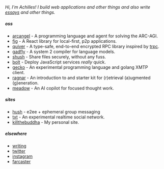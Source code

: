 _Hi, I'm Achilles! I build web applications and other things and also write [essays](https://ktb.pub) and other things._

##### oss

- [arcangel](https://github.com/killthebuddh4/arcangel) - A programming language and agent for solving the ARC-AGI.
- [fig](https://github.com/killthebuddh4/fig) - A React library for local-first, p2p applications.
- [quiver](https://github.com/killthebuddh4/quiver) - A type-safe, end-to-end encrypted RPC library inspired by [trpc](https://trpc.io).
- [gadfly](https://github.com/killthebuddh4/gadfly) - A system 2 compiler for language models.
- [shush](https://github.com/killthebuddh4/shush) - Share files securely, without any fuss.
- [bolt](https://github.com/killthebuddh4/bolt) - Deploy JavaScript services _really_ quick.
- [gecko](https://github.com/killthebuddh4/gecko) - An experimental programming language and golang XMTP client.
- [ragnar](https://github.com/killthebuddh4/ragnar) - An introduction to and starter kit for (r)etrieval (a)ugmented (g)eneration.
- [meadow](https://github.com/meadow-sh/meadow) - An AI copilot for focused thought work.

##### sites

- [hush](https://hush.ktb.pub) - e2ee + ephemeral group messaging
- [txt](https://txt.ktb.pub) - An experimental realtime social network.
- [killthebuddha](https://ktb.pub) - My personal site.

##### elsewhere

- [writing](https://ktb.pub)
- [twitter](https://twitter.com/killthebuddha_)
- [instagram](https://instagram.com/killthebuddh4)
- [farcaster](https://warpcast.com/ktb)

